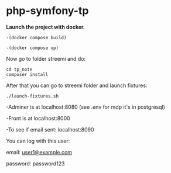 # php-symfony-tp

**Launch the project with docker.**

```
-(docker compose build)
```

```
-(docker compose up)
```

Now go to folder streemi and do:

```
cd tp_note
composer install
```

After that you can go to streemi folder and launch fixtures:

```
./launch-fixtures.sh
```

-Adminer is at localhost:8080 (see .env for mdp it's in postgresql)

-Front is at localhost:8000

-To see if email sent: localhost:8090

You can log with this user:

email: user1@example.com

password: password123
